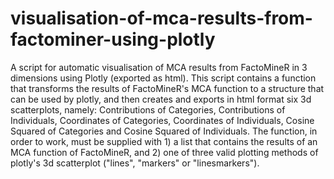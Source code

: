 # visualisation-of-mca-results-from-factominer-using-plotly
A script for automatic visualisation of MCA results from FactoMineR in 3 dimensions using Plotly (exported as html). This script contains a function that transforms the results of FactoMineR's MCA function to a structure that can be used by plotly, and then creates and exports in html format six 3d scatterplots, namely: Contributions of Categories, Contributions of Individuals, Coordinates of Categories, Coordinates of Individuals, Cosine Squared of Categories and Cosine Squared of Individuals. The function, in order to work, must be supplied with 1) a list that contains the results of an MCA function of FactoMineR, and 2) one of three valid plotting methods of plotly's 3d scatterplot ("lines", "markers" or "linesmarkers").
